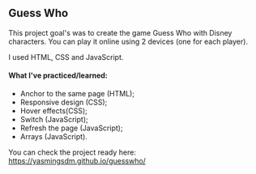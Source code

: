 ## Guess Who

This project goal's was to create the game Guess Who with Disney characters. 
You can play it online using 2 devices (one for each player).

I used HTML, CSS and JavaScript.

#### What I've practiced/learned:
- Anchor to the same page (HTML);
- Responsive design (CSS);
- Hover effects(CSS);
- Switch (JavaScript);
- Refresh the page (JavaScript);
- Arrays (JavaScript).


You can check the project ready here: https://yasmingsdm.github.io/guesswho/
